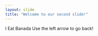 ```yaml
---
layout: slide
title: "Welcome to our second slide!"
---
```

I Eat Banada
Use the left arrow to go back!
